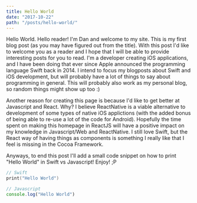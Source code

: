 ```yaml
---
title: Hello World
date: "2017-10-22"
path: "/posts/hello-world/"
---
```


Hello World. Hello reader! I'm Dan and welcome to my site. This is my first blog post (as you may have figured out from the title). With this post I'd like to welcome you as a reader and I hope that I will be able to provide interesting posts for you to read. I'm a developer creating iOS applications, and I have been doing that ever since Apple announced the programming language Swift back in 2014. I intend to focus my blogposts about Swift and iOS development, but will probably have a lot of things to say about programming in general. This will probably also work as my personal blog, so random things might show up too :)

Another reason for creating this page is because I'd like to get better at Javascript and React. Why? I believe ReactNative is a viable alternative to development of some types of native iOS applictions (with the added bonus of being able to re-use a lot of the code for Android). Hopefully the time spent on making this homepage in ReactJS will have a positive impact on my knowledge in Javascript/Web and ReactNative. I still love Swift, but the React way of having things as components is something I really like that I feel is missing in the Cocoa Framework.

Anyways, to end this post I'll add a small code snippet on how to print "Hello World" in Swift vs Javascript! Enjoy! ;P

```swift
// Swift
print("Hello World")
```

```javascript
// Javascript
console.log("Hello World")
```
